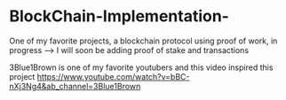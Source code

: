 # BlockChain-Implementation-
One of my favorite projects, a blockchain protocol using proof of work, in progress --> I will soon be adding proof of stake and transactions


3Blue1Brown is one of my favorite youtubers and this video inspired this project
https://www.youtube.com/watch?v=bBC-nXj3Ng4&ab_channel=3Blue1Brown



